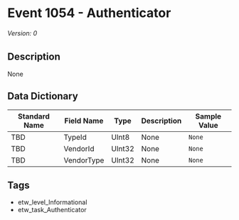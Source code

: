 # Event 1054 - Authenticator
###### Version: 0

## Description
None

## Data Dictionary
|Standard Name|Field Name|Type|Description|Sample Value|
|---|---|---|---|---|
|TBD|TypeId|UInt8|None|`None`|
|TBD|VendorId|UInt32|None|`None`|
|TBD|VendorType|UInt32|None|`None`|

## Tags
* etw_level_Informational
* etw_task_Authenticator